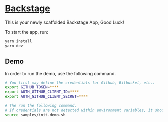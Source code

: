 # [Backstage](https://backstage.io)

This is your newly scaffolded Backstage App, Good Luck!

To start the app, run:

```bash
yarn install
yarn dev
```

## Demo

In order to run the demo, use the following command.

```bash
# You first may define the credentials for Github, Bitbucket, etc..
export GITHUB_TOKEN=****
export AUTH_GITHUB_CLIENT_ID=****            
export AUTH_GITHUB_CLIENT_SECRET=****

# The run the following command. 
# If credentials are not detected within environment variables, it should prompt it,
source samples/init-demo.sh
```
